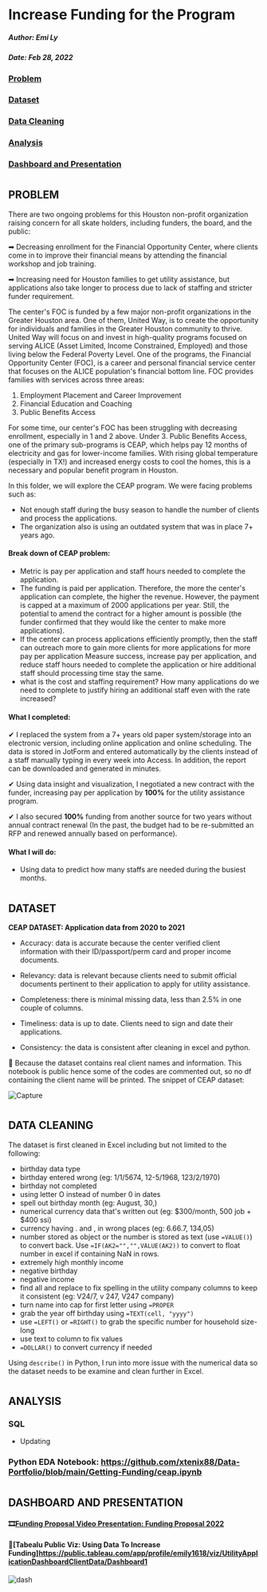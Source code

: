 # Increase Funding for the Program 

##### Author: Emi Ly

##### Date: Feb 28, 2022

### [Problem](#problem)
### [Dataset](#dataset)
### [Data Cleaning](#data-cleaning)
### [Analysis](#analysis)
### [Dashboard and Presentation](#dashboard-and-presentation)

#

## PROBLEM

There are two ongoing problems for this Houston non-profit organization raising concern for all skate holders, including funders, the board, and the public:

➡ Decreasing enrollment for the Financial Opportunity Center, where clients come in to improve their financial means by attending the financial workshop and job training.

➡ Increasing need for Houston families to get utility assistance, but applications also take longer to process due to lack of staffing and stricter funder requirement.

The center's FOC is funded by a few major non-profit organizations in the Greater Houston area. One of them, United Way, is to create the opportunity for individuals and families in the Greater Houston community to thrive. United Way will focus on and invest in high-quality programs focused on serving ALICE (Asset Limited, Income Constrained, Employed) and those living below the Federal Poverty Level.  One of the programs, the Financial Opportunity Center (FOC), is a career and personal financial service center that focuses on the ALICE population's financial bottom line. FOC provides families with services across three areas:

1. Employment Placement and Career Improvement
2. Financial Education and Coaching
3. Public Benefits Access

For some time, our center's FOC has been struggling with decreasing enrollment, especially in 1 and 2 above. Under 3. Public Benefits Access, one of the primary sub-programs is CEAP, which helps pay 12 months of electricity and gas for lower-income families. With rising global temperature (especially in TX!) and increased energy costs to cool the homes, this is a necessary and popular benefit program in Houston.

In this folder, we will explore the CEAP program. We were facing problems such as:
- Not enough staff during the busy season to handle the number of clients and process the applications. 
- The organization also is using an outdated system that was in place 7+ years ago. 


#### Break down of CEAP problem:
- Metric is pay per application and staff hours needed to complete the application. 
- The funding is paid per application. Therefore, the more the center's application can complete, the higher the revenue. However, the payment is capped at a maximum of 2000 applications per year. Still, the potential to amend the contract for a higher amount is possible (the funder confirmed that they would like the center to make more applications). 
- If the center can process applications efficiently promptly, then the staff can outreach more to gain more clients for more applications for more pay per application
Measure success, increase pay per application, and reduce staff hours needed to complete the application or hire additional staff should processing time stay the same. 
- what is the cost and staffing requirement? How many applications do we need to complete to justify hiring an additional staff even with the rate increased? 

#### What I completed:
✔ I replaced the system from a 7+ years old paper system/storage into an electronic version, including online application and online scheduling. The data is stored in JotForm and entered automatically by the clients instead of a staff manually typing in every week into Access. In addition, the report can be downloaded and generated in minutes.

✔ Using data insight and visualization, I negotiated a new contract with the funder, increasing pay per application by **100%** for the utility assistance program. 

✔ I also secured **100%** funding from another source for two years without annual contract renewal (In the past, the budget had to be re-submitted an RFP and renewed annually based on performance).

#### What I will do:
- Using data to predict how many staffs are needed during the busiest months.

#
## DATASET

**CEAP DATASET: Application data from 2020 to 2021**

- Accuracy: data is accurate because the center verified client information with their ID/passport/perm card and proper income documents. 

- Relevancy: data is relevant because clients need to submit official documents pertinent to their application to apply for utility assistance.

- Completeness: there is minimal missing data, less than 2.5% in one couple of columns.

- Timeliness: data is up to date. Clients need to sign and date their applications.

- Consistency: the data is consistent after cleaning in excel and python. 

🚫 Because the dataset contains real client names and information. This notebook is public hence some of the codes are commented out, so no df containing the client name will be printed. The snippet of CEAP dataset:

![Capture](https://user-images.githubusercontent.com/62857660/156033093-aa8462b4-7eca-4aab-9460-2e4a98549c73.jpg)



#
## DATA CLEANING

The dataset is first cleaned in Excel including but not limited to the following:
- birthday data type
- birthday entered wrong (eg: 1/1/5674, 12-5/1968, 123/2/1970)
- birthday not completed
- using letter O instead of number 0 in dates
- spell out birthday month (eg: August, 30,)
- numerical currency data that's written out (eg: $300/month, 500 job + $400 ssi)
- currency having . and , in wrong places (eg: 6.66.7, 134,05)
- number stored as object or the number is stored as text (use `=VALUE()`) to convert back. Use `=IF(AK2="","",VALUE(AK2))` to convert to float number in excel if containing NaN in rows.
- extremely high monthly income
- negative birthday
- negative income
- find all and replace to fix spelling in the utility company columns to keep it consistent (eg: V24/7, v 247, V247 company)
- turn name into cap for first letter using `=PROPER`
- grab the year off birthday using `=TEXT(cell, "yyyy")`
- use `=LEFT()` or `=RIGHT()` to grab the specific number for household size-long
- use text to column to fix values
- `=DOLLAR()` to convert currency if needed

Using `describe()` in Python, I run into more issue with the numerical data so the dataset needs to be examine and clean further in Excel. 


#
## ANALYSIS

### SQL
- Updating


### Python EDA Notebook: https://github.com/xtenix88/Data-Portfolio/blob/main/Getting-Funding/ceap.ipynb


#
## DASHBOARD AND PRESENTATION

#### 🎞[Funding Proposal Video Presentation: Funding Proposal 2022]()

#### 🎨[Tabealu Public Viz: Using Data To Increase Funding]https://public.tableau.com/app/profile/emily1618/viz/UtilityApplicationDashboardClientData/Dashboard1

![dash](https://user-images.githubusercontent.com/62857660/157909225-af830b0e-2fb7-4681-9619-58bb572f31d8.JPG)






